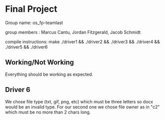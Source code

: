 # Final Project

Group name: os_fp-teamlast

group members : Marcus Cantu, Jordan Fitzgerald, Jacob Schmidt



compile instructions:
make
./driver1 && ./driver2 && ./driver3 && ./driver4 && ./driver5 && ./driver6

## Working/Not Working
Everything should be working as expected.

## Driver 6
We chose file type (txt, gif, png, etc) which must be three letters so docx would be an invalid type. For our second one we chose file owner as in "c2" which must be no more than 2 chars long. 

